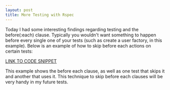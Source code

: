 ```yaml
---
layout: post
title: More Testing with Rspec
---
```


Today I had some interesting findings regarding testing and the before(:each) clause. Typically you wouldn't want something to happen before every single one of your tests (such as create a user factory, in this example). Below is an example of how to skip before each actions on certain tests:

[LINK TO CODE SNIPPET](https://gist.github.com/bcan001/11a0af443b01e7f886eb7780c3909103)

This example shows the before each clause, as well as one test that skips it and another that uses it. This technique to skip before each clauses will be very handy in my future tests.